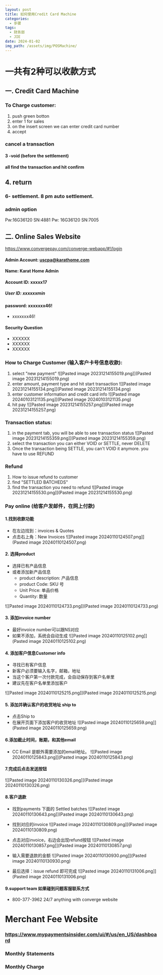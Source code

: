 ```yaml
---
layout: post
title: 如何使用Credit Card Machine
categories:
  - 步骤
tags:
  - 财务部
  - JIE
date: 2024-01-02
img_path: /assets/img/POSMachine/
---
```

# 一共有2种可以收款方式

## 一. Credit Card Machine
### To Charge customer:
1. push green botton
2. enter 1 for sales
3. on the insert screen we can enter credit card number
4. accept


### cancel a transaction
#### 3 -void (before the settlement)

#### all find the transaction and hit confirm

## 4. return

### 6- settlement.   8 pm auto settlement.

### admin option
Pw:16G36120    SN:4881
Pw: 16G36120    SN:7005








## 二. Online Sales Website

https://www.convergepay.com/converge-webapp/#!/login
#### Admin Account: uscpa@karathome.com
#### Name: Karat Home Admin

#### Account ID: xxxxx17
##### User ID: xxxxxxmin
#### password: xxxxxxx46!

- xxxxxxx46!



#### Security Question

- XXXXXX
- XXXXXX
- XXXXXX

### How to Charge Customer (输入客户卡号信息收款):


1. select "new payment"
![[Pasted image 20231214155019.png]](Pasted image 20231214155019.png)
2. enter amount, payment type and hit start transaction
![[Pasted image 20231214155134.png]](Pasted image 20231214155134.png)
2. enter customer information and credit card info
![[Pasted image 20240103121135.png]](Pasted image 20240103121135.png)
3. hit pay
![[Pasted image 20231214155257.png]](Pasted image 20231214155257.png)
### Transaction status:

1. in the payment tab, you will be able to see transaction status
![[Pasted image 20231214155359.png]](Pasted image 20231214155359.png)
2. select the transaction you can either VOID or SETTLE, never DELETE
3. Once the transaction being SETTLE, you can't VOID it anymore. you have to use REFUND

### Refund 

1. How to issue refund to customer
2. find "SETTLED BATCHEDS"
3. find the transaction you need to refund 
![[Pasted image 20231214155530.png]](Pasted image 20231214155530.png)


### Pay online (给客户发邮件，在网上付款)

#### 1.找到收款功能

- 在左边找到：invoices & Quotes
- 点击右上角：New Invoices
![[Pasted image 20240110124507.png]](Pasted image 20240110124507.png)
#### 2. 选择product
- 选择已有产品信息
- 或者添加新产品信息
	- product description: 产品信息
	- product Code: SKU 号
	- Unit Price: 单品价格
	- Quantity: 数量

![[Pasted image 20240110124733.png]](Pasted image 20240110124733.png)
####  3. 添加invoice number
- 最好invoice number可以跟NS对应
- 如果不添加，系统会自动生成
![[Pasted image 20240110125102.png]](Pasted image 20240110125102.png)
####  4. 添加客户信息Customer info 
- 寻找已有客户信息
- 新客户必须要输入名字，邮箱，地址
- 当这个客户第一次付款完成，会自动保存到客户名单里
- 建议先在客户名单里添加客户

![[Pasted image 20240110125215.png]](Pasted image 20240110125215.png)
####  5. 添加并确认客户的收货地址 ship to

- 点击Ship to
- 在展开页面下添加客户的收货地址
![[Pasted image 20240110125659.png]](Pasted image 20240110125659.png)

#### 6.添加截止时间，账期，和其他email
- CC Email 是额外需要添加的email地址。
![[Pasted image 20240110125843.png]](Pasted image 20240110125843.png)
#### 7.完成后点击发送按钮
![[Pasted image 20240110130326.png]](Pasted image 20240110130326.png)
#### 8.客户退款
- 找到payments 下面的 Settled batches
 ![[Pasted image 20240110130643.png]](Pasted image 20240110130643.png)
 
 - 找到对应的invoice
 ![[Pasted image 20240110130809.png]](Pasted image 20240110130809.png)

- 点击对应invoice，右边会出现refund按钮
![[Pasted image 20240110130857.png]](Pasted image 20240110130857.png)

- 输入需要退款的金额
![[Pasted image 20240110130930.png]](Pasted image 20240110130930.png)

- 最后选择：issue refund 即可完成
![[Pasted image 20240110131006.png]](Pasted image 20240110131006.png)


#### 9.support team 如果碰到问题客服联系方式

- 800-377-3962   24/7 anything with converge website



# Merchant Fee Website

### https://www.mypaymentsinsider.com/ui/#/us/en_US/dashboard

### Monthly Statements
### Monthly Charge